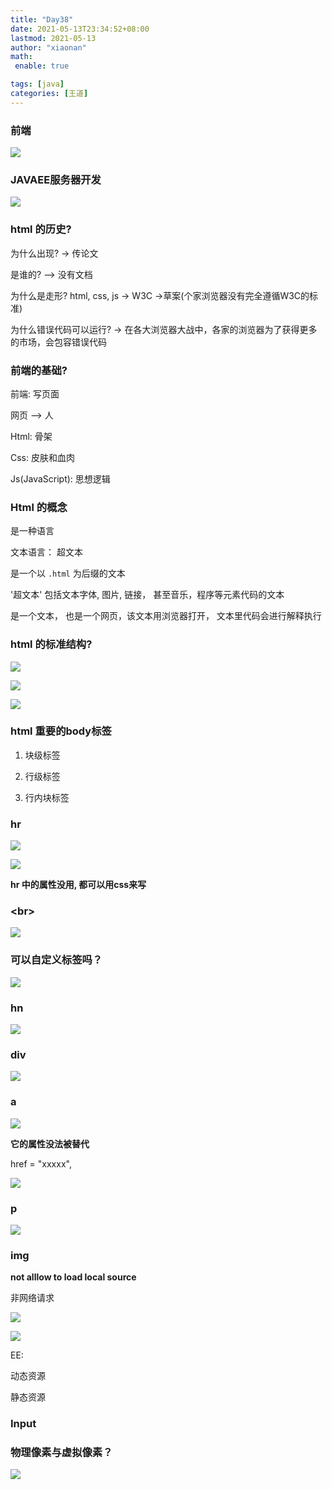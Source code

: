 ```yaml
---
title: "Day38"
date: 2021-05-13T23:34:52+08:00
lastmod: 2021-05-13
author: "xiaonan"
math:
 enable: true

tags: [java]
categories: [王道]
---
```


### 前端

![](https://img.fengqigang.cn//img/20210513101230.png)

### JAVAEE服务器开发

![](https://img.fengqigang.cn//img/20210513101029.png)


### html 的历史?

为什么出现? -> 传论文

是谁的?  --> 没有文档

为什么是走形?  html, css, js -> W3C ->草案(个家浏览器没有完全遵循W3C的标准)

为什么错误代码可以运行?  -> 在各大浏览器大战中，各家的浏览器为了获得更多的市场，会包容错误代码

### 前端的基础?

前端: 写页面

网页 --> 人

Html: 骨架

Css: 皮肤和血肉

Js(JavaScript): 思想逻辑

### Html 的概念


是一种语言

文本语言： 超文本

是一个以 `.html` 为后缀的文本

'超文本' 包括文本字体, 图片, 链接， 甚至音乐，程序等元素代码的文本

是一个文本， 也是一个网页，该文本用浏览器打开， 文本里代码会进行解释执行



### html 的标准结构?

![](https://img.fengqigang.cn//img/20210513110830.png)

![](https://img.fengqigang.cn//img/20210513110907.png)

![](https://img.fengqigang.cn//img/20210513111036.png)

### html 重要的body标签


1. 块级标签

2. 行级标签

3. 行内块标签

### hr

![](https://img.fengqigang.cn//img/20210513114102.png)



![](https://img.fengqigang.cn//img/20210513114253.png)



**hr 中的属性没用, 都可以用css来写**

### **\<br>**

![](https://img.fengqigang.cn//img/20210513144017.png)


### 可以自定义标签吗？

![](https://img.fengqigang.cn//img/20210513144448.png)


### hn

![](https://img.fengqigang.cn//img/20210513154759.png)


### div

![](https://img.fengqigang.cn//img/20210513160129.png)


### a

![](https://img.fengqigang.cn//img/20210513160557.png)

**它的属性没法被替代**

href = "xxxxx", 







![](https://img.fengqigang.cn//img/20210513161944.png)


### p

![](https://img.fengqigang.cn//img/20210513163137.png)

### img


**not alllow to load local source**


非网络请求

![](https://img.fengqigang.cn//img/20210513172705.png)

![](https://img.fengqigang.cn//img/20210513173013.png)

EE: 

动态资源

静态资源
 

### Input



### 物理像素与虚拟像素？



![](https://img.fengqigang.cn//img/20210513143503.png)









